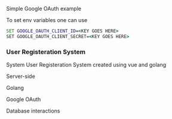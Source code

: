 Simple Google OAuth example


To set env variables one can use

```cmd
SET GOOGLE_OAUTH_CLIENT_ID=<KEY GOES HERE>
SET GOOGLE_OAUTH_CLIENT_SECRET=<KEY GOES HERE>
```

### User Registeration System

System User Registeration System created using vue and golang


Server-side 

Golang

Google OAuth

Database interactions

